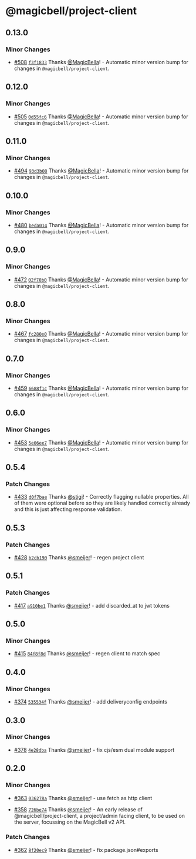 # @magicbell/project-client

## 0.13.0

### Minor Changes

- [#508](https://github.com/magicbell/magicbell-js/pull/508) [`f3f1833`](https://github.com/magicbell/magicbell-js/commit/f3f1833927fa9aa5c3e261af552007c7db600cb3) Thanks [@MagicBella](https://github.com/MagicBella)! - Automatic minor version bump for changes in `@magicbell/project-client`.

## 0.12.0

### Minor Changes

- [#505](https://github.com/magicbell/magicbell-js/pull/505) [`0d55fc6`](https://github.com/magicbell/magicbell-js/commit/0d55fc6caca2e83a27788014a21fe4231f4eca10) Thanks [@MagicBella](https://github.com/MagicBella)! - Automatic minor version bump for changes in `@magicbell/project-client`.

## 0.11.0

### Minor Changes

- [#494](https://github.com/magicbell/magicbell-js/pull/494) [`93d3b08`](https://github.com/magicbell/magicbell-js/commit/93d3b0804f4f3e7c105cfb3d13f2add144ef8413) Thanks [@MagicBella](https://github.com/MagicBella)! - Automatic minor version bump for changes in `@magicbell/project-client`.

## 0.10.0

### Minor Changes

- [#480](https://github.com/magicbell/magicbell-js/pull/480) [`beda014`](https://github.com/magicbell/magicbell-js/commit/beda014abb848d22135dc2644d3f4d5daffa789e) Thanks [@MagicBella](https://github.com/MagicBella)! - Automatic minor version bump for changes in `@magicbell/project-client`.

## 0.9.0

### Minor Changes

- [#472](https://github.com/magicbell/magicbell-js/pull/472) [`02f70b0`](https://github.com/magicbell/magicbell-js/commit/02f70b0f3e5bda7b8ee1d39d68269b40e3b361a3) Thanks [@MagicBella](https://github.com/MagicBella)! - Automatic minor version bump for changes in `@magicbell/project-client`.

## 0.8.0

### Minor Changes

- [#467](https://github.com/magicbell/magicbell-js/pull/467) [`fc280e0`](https://github.com/magicbell/magicbell-js/commit/fc280e077a71a76b9b9f909d5ff4d21f39ff1746) Thanks [@MagicBella](https://github.com/MagicBella)! - Automatic minor version bump for changes in `@magicbell/project-client`.

## 0.7.0

### Minor Changes

- [#459](https://github.com/magicbell/magicbell-js/pull/459) [`6688f1c`](https://github.com/magicbell/magicbell-js/commit/6688f1ced10daa74d4953042fe7de12554d88156) Thanks [@MagicBella](https://github.com/MagicBella)! - Automatic minor version bump for changes in `@magicbell/project-client`.

## 0.6.0

### Minor Changes

- [#453](https://github.com/magicbell/magicbell-js/pull/453) [`5e06ee7`](https://github.com/magicbell/magicbell-js/commit/5e06ee7cc69dae3660a48cf80265462ff128c95e) Thanks [@MagicBella](https://github.com/MagicBella)! - Automatic minor version bump for changes in `@magicbell/project-client`.

## 0.5.4

### Patch Changes

- [#433](https://github.com/magicbell/magicbell-js/pull/433) [`d0f7bae`](https://github.com/magicbell/magicbell-js/commit/d0f7bae98a7a05c375c78bb354778376fffadde1) Thanks [@stigi](https://github.com/stigi)! - Correctly flagging nullable properties. All of them were optional before so they are likely handled correctly already and this is just affecting response validation.

## 0.5.3

### Patch Changes

- [#428](https://github.com/magicbell/magicbell-js/pull/428) [`b2cb190`](https://github.com/magicbell/magicbell-js/commit/b2cb190bb8a541a6305108548e9f5f97edf8d15e) Thanks [@smeijer](https://github.com/smeijer)! - regen project client

## 0.5.1

### Patch Changes

- [#417](https://github.com/magicbell/magicbell-js/pull/417) [`a910be1`](https://github.com/magicbell/magicbell-js/commit/a910be1a7a520f998f2a1de8477ec8377b02cc9d) Thanks [@smeijer](https://github.com/smeijer)! - add discarded_at to jwt tokens

## 0.5.0

### Minor Changes

- [#415](https://github.com/magicbell/magicbell-js/pull/415) [`84f8f8d`](https://github.com/magicbell/magicbell-js/commit/84f8f8d0a311301137f030bea350eae313c4f5de) Thanks [@smeijer](https://github.com/smeijer)! - regen client to match spec

## 0.4.0

### Minor Changes

- [#374](https://github.com/magicbell/magicbell-js/pull/374) [`535534f`](https://github.com/magicbell/magicbell-js/commit/535534f91034ce88a1a9cc4280cb872102db1665) Thanks [@smeijer](https://github.com/smeijer)! - add deliveryconfig endpoints

## 0.3.0

### Minor Changes

- [#378](https://github.com/magicbell/magicbell-js/pull/378) [`4e28dba`](https://github.com/magicbell/magicbell-js/commit/4e28dba24f4022717f4a8a5dbf1ef4152e6228a6) Thanks [@smeijer](https://github.com/smeijer)! - fix cjs/esm dual module support

## 0.2.0

### Minor Changes

- [#363](https://github.com/magicbell/magicbell-js/pull/363) [`036278a`](https://github.com/magicbell/magicbell-js/commit/036278ac94df336514454ecee4f5e4cdc1dc75da) Thanks [@smeijer](https://github.com/smeijer)! - use fetch as http client

- [#358](https://github.com/magicbell/magicbell-js/pull/358) [`726be74`](https://github.com/magicbell/magicbell-js/commit/726be74fa92eb729113eec25a6852f4c8a2b7698) Thanks [@smeijer](https://github.com/smeijer)! - An early release of @magicbell/project-client, a project/admin facing client, to be used on the server, focussing on the MagicBell v2 API.

### Patch Changes

- [#362](https://github.com/magicbell/magicbell-js/pull/362) [`8f20ec9`](https://github.com/magicbell/magicbell-js/commit/8f20ec9bbea55371b27cf59b22501dcbf758e8e1) Thanks [@smeijer](https://github.com/smeijer)! - fix package.json#exports
